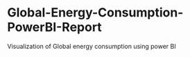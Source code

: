 # Global-Energy-Consumption-PowerBI-Report
Visualization of Global energy consumption using power BI
